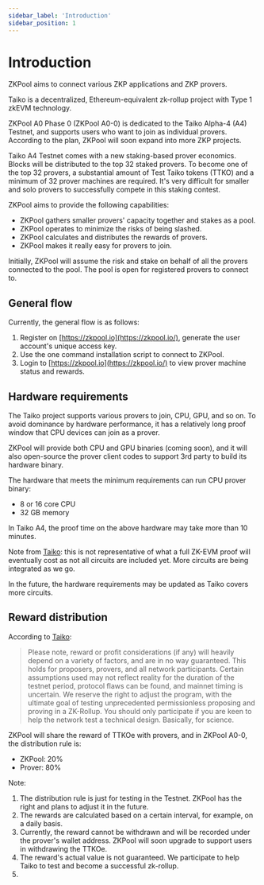 ```yaml
---
sidebar_label: 'Introduction'
sidebar_position: 1
---
```


# Introduction

ZKPool aims to connect various ZKP applications and ZKP provers.

Taiko is a decentralized, Ethereum-equivalent zk-rollup project with Type 1 zkEVM technology.

ZKPool A0 Phase 0 (ZKPool A0-0) is dedicated to the Taiko Alpha-4 (A4) Testnet, and supports users who want to join as individual provers. According to the plan, ZKPool will soon expand into more ZKP projects.

Taiko A4 Testnet comes with a new staking-based prover economics. Blocks will be distributed to the top 32 staked provers. To become one of the top 32 provers, a substantial amount of Test Taiko tokens (TTKO) and a minimum of 32 prover machines are required. It's very difficult for smaller and solo provers to successfully compete in this staking contest.

ZKPool aims to provide the following capabilities:

- ZKPool gathers smaller provers' capacity together and stakes as a pool.
- ZKPool operates to minimize the risks of being slashed.
- ZKPool calculates and distributes the rewards of provers.
- ZKPool makes it really easy for provers to join.

Initially, ZKPool will assume the risk and stake on behalf of all the provers connected to the pool. The pool is open for registered provers to connect to.

## General flow

Currently, the general flow is as follows:

1. Register on [https://zkpool.io](https://zkpool.io/), generate the user account's unique access key.
2. Use the one command installation script to connect to ZKPool.
3. Login to [https://zkpool.io](https://zkpool.io/) to view prover machine status and rewards.

## Hardware requirements

The Taiko project supports various provers to join, CPU, GPU, and so on. To avoid dominance by hardware performance, it has a relatively long proof window that CPU devices can join as a prover.

ZKPool will provide both CPU and GPU binaries (coming soon), and it will also open-source the prover client codes to support 3rd party to build its hardware binary.

The hardware that meets the minimum requirements can run CPU prover binary:

- 8 or 16 core CPU
- 32 GB memory

In Taiko A4, the proof time on the above hardware may take more than 10 minutes.

Note from [Taiko](https://taiko.mirror.xyz/HJCWBluTwmNyWRkhzIXXr0k5xAaalRNtmlyDMJTu_ws): this is not representative of what a full ZK-EVM proof will eventually cost as not all circuits are included yet. More circuits are being integrated as we go.

In the future, the hardware requirements may be updated as Taiko covers more circuits.

## Reward distribution

According to [Taiko](https://taiko.mirror.xyz/HJCWBluTwmNyWRkhzIXXr0k5xAaalRNtmlyDMJTu_ws):

> Please note, reward or profit considerations (if any) will heavily depend on a variety of factors, and are in no way guaranteed. This holds for proposers, provers, and all network participants. Certain assumptions used may not reflect reality for the duration of the testnet period, protocol flaws can be found, and mainnet timing is uncertain. We reserve the right to adjust the program, with the ultimate goal of testing unprecedented permissionless proposing and proving in a ZK-Rollup. You should only participate if you are keen to help the network test a technical design. Basically, for science.
> 

ZKPool will share the reward of TTKOe  with provers, and in ZKPool A0-0, the distribution rule is:

- ZKPool: 20%
- Prover: 80%

Note: 

1. The distribution rule is just for testing in the Testnet. ZKPool has the right and plans to adjust it in the future.
2. The rewards are calculated based on a certain interval, for example, on a daily basis.
3. Currently, the reward cannot be withdrawn and will be recorded under the prover's wallet address. ZKPool will soon upgrade to support users in withdrawing the TTKOe.
4. The reward's actual value is not guaranteed. We participate to help Taiko to test and become a successful zk-rollup. 
5. 

